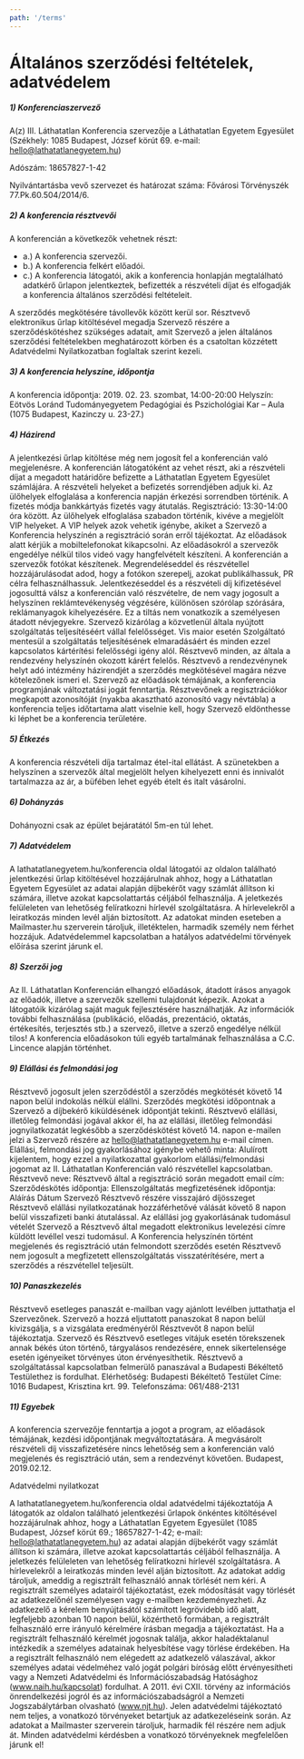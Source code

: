 ```yaml
---
path: '/terms'
---
```


# Általános szerződési feltételek, adatvédelem

##### 1) Konferenciaszervező

A(z) III. Láthatatlan Konferencia szervezője a Láthatatlan Egyetem Egyesület (Székhely: 1085 Budapest, József körút 69. e-mail: hello@lathatatlanegyetem.hu)

Adószám: 18657827-1-42

Nyilvántartásba vevő szervezet és határozat száma: Fővárosi Törvényszék 77.Pk.60.504/2014/6.

##### 2) A konferencia résztvevői

A konferencián a következők vehetnek részt:

-   a.) A konferencia szervezői.
-   b.) A konferencia felkért előadói.
-   c.) A konferencia látogatói, akik a konferencia honlapján megtalálható adatkérő űrlapon jelentkeztek, befizették a részvételi díjat és elfogadják a konferencia általános szerződési feltételeit.

A szerződés megkötésére távollevők között kerül sor. Résztvevő elektronikus űrlap kitöltésével megadja Szervező részére a szerződéskötéshez szükséges adatait, amit Szervező a jelen általános szerződési feltételekben meghatározott körben és a csatoltan közzétett Adatvédelmi Nyilatkozatban foglaltak szerint kezeli.

##### 3) A konferencia helyszíne, időpontja

A konferencia időpontja: 2019. 02. 23. szombat, 14:00-20:00
Helyszín: Eötvös Loránd Tudományegyetem Pedagógiai és Pszichológiai Kar – Aula (1075 Budapest, Kazinczy u. 23-27.)

##### 4) Házirend

A jelentkezési űrlap kitöltése még nem jogosít fel a konferencián való megjelenésre. A konferencián látogatóként az vehet részt, aki a részvételi díjat a megadott határidőre befizette a Láthatatlan Egyetem Egyesület számlájára. A részvételi helyeket a befizetés sorrendjében adjuk ki. Az ülőhelyek elfoglalása a konferencia napján érkezési sorrendben történik. A fizetés módja bankkártyás fizetés vagy átutalás.
Regisztráció: 13:30-14:00 óra között.
Az ülőhelyek elfoglalása szabadon történik, kivéve a megjelölt VIP helyeket. A VIP helyek azok vehetik igénybe, akiket a Szervező a Konferencia helyszínén a regisztráció során erről tájékoztat.
Az előadások alatt kérjük a mobiltelefonokat kikapcsolni.
Az előadásokról a szervezők engedélye nélkül tilos videó vagy hangfelvételt készíteni.
A konferencián a szervezők fotókat készítenek. Megrendeléseddel és részvétellel hozzájárulásodat adod, hogy a fotókon szerepelj, azokat publikálhassuk, PR célra felhasználhassuk.
Jelentkezéseddel és a részvételi díj kifizetésével jogosulttá válsz a konferencián való részvételre, de nem vagy jogosult a helyszínen reklámtevékenység végzésére, különösen szórólap szórására, reklámanyagok kihelyezésére. Ez a tiltás nem vonatkozik a személyesen átadott névjegyekre.
Szervező kizárólag a közvetlenül általa nyújtott szolgáltatás teljesítéséért vállal felelősséget.
Vis maior esetén Szolgáltató mentesül a szolgáltatás teljesítésének elmaradásáért és minden ezzel kapcsolatos kártérítési felelősségi igény alól.
Résztvevő minden, az általa a rendezvény helyszínén okozott kárért felelős. Résztvevő a rendezvénynek helyt adó intézmény házirendjét a szerződés megkötésével magára nézve kötelezőnek ismeri el.
Szervező az előadások témájának, a konferencia programjának változtatási jogát fenntartja.
Résztvevőnek a regisztrációkor megkapott azonosítóját (nyakba akasztható azonosító vagy névtábla) a konferencia teljes időtartama alatt viselnie kell, hogy Szervező eldönthesse ki léphet be a konferencia területére.

##### 5) Étkezés

A konferencia részvételi díja tartalmaz étel-ital ellátást. A szünetekben a helyszínen a szervezők által megjelölt helyen kihelyezett enni és innivalót tartalmazza az ár, a büfében lehet egyéb ételt és italt vásárolni.

##### 6) Dohányzás

Dohányozni csak az épület bejáratától 5m-en túl lehet.

##### 7) Adatvédelem

A lathatatlanegyetem.hu/konferencia oldal látogatói az oldalon található jelentkezési űrlap kitöltésével hozzájárulnak ahhoz, hogy a Láthatatlan Egyetem Egyesület az adatai alapján díjbekérőt vagy számlát állítson ki számára, illetve azokat kapcsolattartás céljából felhasználja.
A jeletkezés felüleleten van lehetőség felíratkozni hírlevél szolgáltatásra. A hírlevelekről a leiratkozás minden levél alján biztosított.
Az adatokat minden eseteben a Mailmaster.hu szerverein tároljuk, illetéktelen, harmadik személy nem férhet hozzájuk. Adatvédelemmel kapcsolatban a hatályos adatvédelmi törvények előírása szerint járunk el.

##### 8) Szerzői jog

Az II. Láthatatlan Konferencián elhangzó előadások, átadott írásos anyagok az előadók, illetve a szervezők szellemi tulajdonát képezik. Azokat a látogatóik kizárólag saját maguk fejlesztésére használhatják. Az információk további felhasználása (publikáció, előadás, prezentáció, oktatás, értékesítés, terjesztés stb.) a szervező, illetve a szerző engedélye nélkül tilos! A konferencia előadásokon túli egyéb tartalmának felhasználása a C.C. Lincence alapján történhet.

##### 9) Elállási és felmondási jog

Résztvevő jogosult jelen szerződéstől a szerződés megkötését követő 14 napon belül indokolás nélkül elállni. Szerződés megkötési időpontnak a Szervező a díjbekérő kiküldésének időpontját tekinti.
Résztvevő elállási, illetőleg felmondási jogával akkor él, ha az elállási, illetőleg felmondási jognyilatkozatát legkésőbb a szerződéskötést követő 14. napon e-mailen jelzi a Szervező részére az hello@lathatatlanegyetem.hu e-mail címen.
Elállási, felmondási jog gyakorlásához igénybe vehető minta:
Alulírott kijelentem, hogy ezzel a nyilatkozattal gyakorlom elállási/felmondási jogomat az II. Láthatatlan Konferencián való részvétellel kapcsolatban.
Résztvevő neve:
Résztvevő által a regisztráció során megadott email cím:
Szerződéskötés időpontja:
Ellenszolgáltatás megfizetésének időpontja:
Aláírás Dátum
Szervező Résztvevő részére visszajáró díjösszeget Résztvevő elállási nyilatkozatának hozzáférhetővé válását követő 8 napon
belül visszafizeti banki átutalással. Az elállási jog gyakorlásának tudomásul vételét Szervező a Résztvevő által megadott elektronikus levelezési címre küldött levéllel veszi tudomásul.
A Konferencia helyszínén történt megjelenés és regisztráció után felmondott szerződés esetén Résztvevő nem jogosult a megfizetett
ellenszolgáltatás visszatérítésére, mert a szerződés a részvétellel teljesült.

##### 10) Panaszkezelés

Résztvevő esetleges panaszát e-mailban vagy ajánlott levélben juttathatja el Szervezőnek. Szervező a hozzá eljuttatott panaszokat 8 napon belül kivizsgálja, s a vizsgálata eredményéről Résztvevőt 8 napon belül tájékoztatja.
Szervező és Résztvevő esetleges vitájuk esetén törekszenek annak békés úton történő, tárgyalásos rendezésére, ennek sikertelensége esetén igényeiket törvényes úton érvényesíthetik.
Résztvevő a szolgáltatással kapcsolatban felmerülő panaszával a Budapesti Békéltető Testülethez is fordulhat.
Elérhetőség:
Budapesti Békéltető Testület
Címe: 1016 Budapest, Krisztina krt. 99.
Telefonszáma: 061/488-2131

##### 11) Egyebek

A konferencia szervezője fenntartja a jogot a program, az előadások témájának, kezdési időpontjának megváltoztatására.
A megvásárolt részvételi díj visszafizetésére nincs lehetőség sem a konferencián való megjelenés és regisztráció után, sem a rendezvényt követően.
Budapest, 2019.02.12.

Adatvédelmi nyilatkozat

A lathatatlanegyetem.hu/konferencia oldal adatvédelmi tájékoztatója
A látogatók az oldalon található jelentkezési űrlapok önkéntes kitöltésével hozzájárulnak ahhoz, hogy a Láthatatlan Egyetem Egyesület (1085 Budapest, József körút 69.; 18657827-1-42; e-mail: hello@lathatatlanegyetem.hu) az adatai alapján díjbekérőt vagy számlát állítson ki számára, illetve azokat kapcsolattartás céljából felhasználja.
A jeletkezés felüleleten van lehetőség felíratkozni hírlevél szolgáltatásra. A hírlevelekről a leiratkozás minden levél alján biztosított.
Az adatokat addig tároljuk, ameddig a regisztrált felhasználó annak törlését nem kéri.
A regisztrált személyes adatairól tájékoztatást, ezek módosítását vagy törlését az adatkezelőnél személyesen vagy e-mailben kezdeményezheti.
Az adatkezelő a kérelem benyújtásától számított legrövidebb idő alatt, legfeljebb azonban 10 napon belül, közérthető formában, a regisztrált felhasználó erre irányuló kérelmére írásban megadja a tájékoztatást. Ha a regisztrált felhasználó kérelmét jogosnak találja, akkor haladéktalanul intézkedik a személyes adatainak helyesbítése vagy törlése érdekében.
Ha a regisztrált felhasználó nem elégedett az adatkezelő válaszával, akkor személyes adatai védelméhez való jogát polgári bíróság előtt érvényesítheti vagy a Nemzeti Adatvédelmi és Információszabadság Hatósághoz (www.naih.hu/kapcsolat) fordulhat.
A 2011. évi CXII. törvény az információs önrendelkezési jogról és az információszabadságról a Nemzeti Jogszabálytárban olvasható (www.njt.hu).
Jelen adatvédelmi tájékoztató nem teljes, a vonatkozó törvényeket betartjuk az adatkezeléseink során.
Az adatokat a Mailmaster szerverein tároljuk, harmadik fél részére nem adjuk át.
Minden adatvédelmi kérdésben a vonatkozó törvényeknek megfelelően járunk el!
